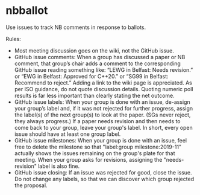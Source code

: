 # nbballot
Use issues to track NB comments in response to ballots.

Rules:

* Most meeting discussion goes on the wiki, not the GitHub issue.
* GitHub issue comments: When a group has discussed a paper or NB
comment, that group’s chair adds a comment to the corresponding GitHub issue
reading something like: “LEWG in Belfast: Needs revision.” or “EWG in Belfast:
Approved for C++20.” or “SG99 in Belfast: Recommend to reject.” Adding a link
to the wiki page is appreciated. As per ISO guidance, do not quote discussion
details. Quoting numeric poll results is far less important than clearly stating
the net outcome.
* GitHub issue labels: When your group is done with an issue, de-assign your
group’s label and, if it was not rejected for further progress, assign the label(s)
of the next group(s) to look at the paper. (SGs never reject, they always
progress.) If a paper needs revision and then needs to come back to your group,
leave your group's label. In short, every open issue should have at least one
group label.
* GitHub issue milestones: When your group is done with an issue, feel free
to delete the milestone so that "label:group milestone:2019-11" actually shows
the issues remaining on the group's plate for that meeting. When your group
asks for revisions, assigning the "needs-revision" label is also fine.
* GitHub issue closing: If an issue was rejected for good, close the issue. Do
not change any labels, so that we can discover which group rejected the
proposal.

